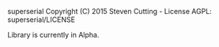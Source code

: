 superserial  Copyright (C) 2015  Steven Cutting - License AGPL: superserial/LICENSE

Library is currently in Alpha.
